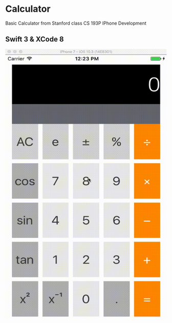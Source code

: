# Calculator
Basic Calculator from Stanford class CS 193P IPhone Development

## Swift 3 & XCode 8

![](https://github.com/EdgarHSalinas/Calculator/blob/upgrades/Calculator%20low.gif)

